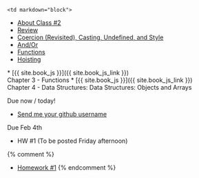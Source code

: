 	<td markdown="block">
* [About Class #2](slides/02/meta.html)
* [Review](slides/02/review.html)
* [Coercion (Revisited), Casting, Undefined, and Style](slides/02/coercion-casting-undefined.html)
* [And/Or](slides/02/and-or-nan-undefined.html)
* [Functions](slides/02/functions.html)
* [Hoisting](slides/02/hoisting.html)
</td>
	<td markdown="block">
* [{{ site.book_js }}]({{ site.book_js_link }}) <br> Chapter 3 - Functions
* [{{ site.book_js }}]({{ site.book_js_link }}) <br> Chapter 4 - Data Structures: Data Structures: Objects and Arrays
</td>
	<td markdown="block">

Due now / today!

* [Send me your github username](https://docs.google.com/a/nyu.edu/forms/d/1mgHQ2NupHDAlirAcbYjeSShFeAWNyPH1sqCqa7zTe2M/viewform)

Due Feb 4th

* HW #1 (To be posted Friday afternoon)

{% comment %}
* [Homework #1](assignments.html#hw01)
{% endcomment %}

</td>
